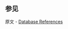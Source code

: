 ## 参见

原文 - [Database References]( https://docs.mongodb.com/manual/reference/database-references/ )

